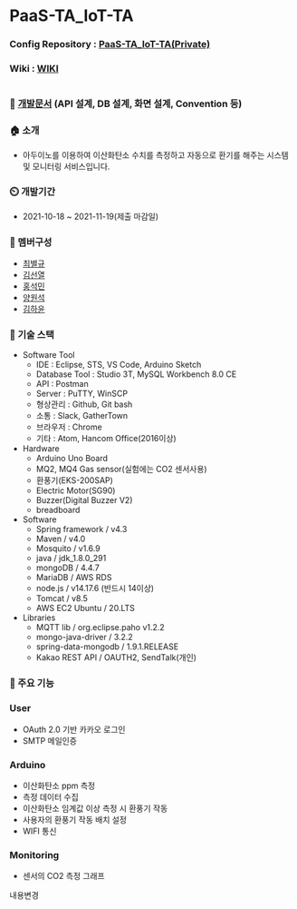 # PaaS-TA_IoT-TA

### Config Repository : [PaaS-TA_IoT-TA(Private)](https://github.com/senor14/PaaS-TA_IoT-TA_config)

### Wiki : [WIKI](https://github.com/senor14/PaaS-TA_IoT-TA_config/wiki)

#

### 📒 [개발문서](https://www.notion.so/IoT-TA-71624201a9204f608d0e7bea77766171) (API 설계, DB 설계, 화면 설계, Convention 등)

### **🏠 소개**

- 아두이노를 이용하여 이산화탄소 수치를 측정하고 자동으로 환기를 해주는 시스템 및 모니터링 서비스입니다.

### **⏲️ 개발기간**

- 2021-10-18 ~ 2021-11-19(제출 마감일)

### **🧙 멤버구성**

- [최별규](https://github.com/me940728)
- [김선열](https://github.com/senor14)
- [홍석민](https://github.com/ghdtjrals3)
- [양원석](https://github.com/sct213)
- [김하윤](https://github.com/hiyun02)

### **📌 기술 스택**

- Software Tool
  - IDE : Eclipse, STS, VS Code, Arduino Sketch
  - Database Tool : Studio 3T, MySQL Workbench 8.0 CE
  - API : Postman
  - Server : PuTTY, WinSCP
  - 형상관리 : Github, Git bash
  - 소통 : Slack, GatherTown
  - 브라우저 : Chrome
  - 기타 : Atom, Hancom Office(2016이상)
- Hardware
  - Arduino Uno Board
  - MQ2, MQ4 Gas sensor(실험에는 CO2 센서사용)
  - 환풍기(EKS-200SAP)
  - Electric Motor(SG90)
  - Buzzer(Digital Buzzer V2)
  - breadboard
- Software
  - Spring framework / v4.3
  - Maven / v4.0
  - Mosquito / v1.6.9
  - java / jdk_1.8.0_291
  - mongoDB / 4.4.7
  - MariaDB / AWS RDS
  - node.js / v14.17.6 (반드시 14이상)
  - Tomcat / v8.5
  - AWS EC2 Ubuntu / 20.LTS
- Libraries
  - MQTT lib / org.eclipse.paho v1.2.2
  - mongo-java-driver / 3.2.2
  - spring-data-mongodb / 1.9.1.RELEASE
  - Kakao REST API / OAUTH2, SendTalk(개인)

### **📌 주요 기능**

### **User**

- OAuth 2.0 기반 카카오 로그인
- SMTP 메일인증

### Arduino

- 이산화탄소 ppm 측정
- 측정 데이터 수집
- 이산화탄소 임계값 이상 측정 시 환풍기 작동
- 사용자의 환풍기 작동 배치 설정
- WIFI 통신

### Monitoring

- 센서의 CO2 측정 그래프

내용변경
